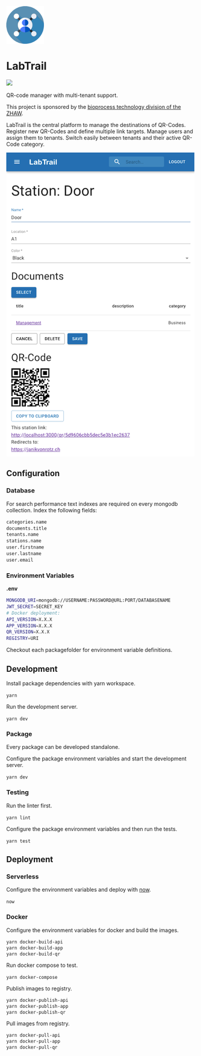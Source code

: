 <img height="100px" width="100px" src="/app/public/favicon.png" alt="Logo" />

# LabTrail

![](https://github.com/janikvonrotz/labtrail/workflows/Node%20CI/badge.svg)

QR-code manager with multi-tenant support.

This project is sponsored by the [bioprocess technology division of the ZHAW](https://www.zhaw.ch/en/lsfm/institutes-centres/icbt/biocatalysis-and-process-technology/).

LabTrail is the central platform to manage the destinations of QR-Codes. Register new QR-Codes and define multiple link targets. Manage users and assign them to tenants. Switch easily between tenants and their active QR-Code category.

<img width="500px" src="/docs/assets/screenshot.png" alt="Screenshot" />

## Configuration

### Database

For search performance text indexes are required on every mongodb collection. Index the following fields:

```txt
categories.name
documents.title
tenants.name
stations.name
user.firstname
user.lastname
user.email
```

### Environment Variables

**.env**

```bash
MONGODB_URI=mongodb://USERNAME:PASSWORD@URL:PORT/DATABASENAME
JWT_SECRET=SECRET_KEY
# Docker deployment:
API_VERSION=X.X.X
APP_VERSION=X.X.X
QR_VERSION=X.X.X
REGISTRY=URI
```

Checkout each packagefolder for environment variable definitions.

## Development

Install package dependencies with yarn workspace.

`yarn`

Run the development server.

`yarn dev`

### Package

Every package can be developed standalone.

Configure the package environment variables and start the development server.

`yarn dev`

### Testing

Run the linter first.

`yarn lint`

Configure the package environment variables and then run the tests.

`yarn test`

## Deployment

### Serverless

Configure the environment variables and deploy with [now](https://zeit.co/now).

`now`

### Docker

Configure the environment variables for docker and build the images.

```
yarn docker-build-api
yarn docker-build-app
yarn docker-build-qr
```

Run docker compose to test.

`yarn docker-compose`

Publish images to registry.

```
yarn docker-publish-api
yarn docker-publish-app
yarn docker-publish-qr
```

Pull images from registry.

```
yarn docker-pull-api
yarn docker-pull-app
yarn docker-pull-qr
```

